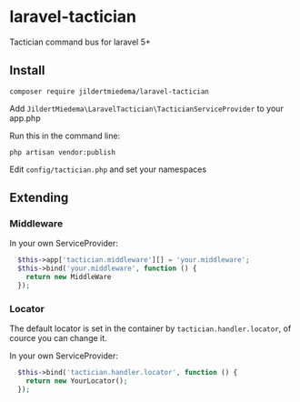 # laravel-tactician
Tactician command bus for laravel 5+

## Install

```
composer require jildertmiedema/laravel-tactician
```

Add ```JildertMiedema\LaravelTactician\TacticianServiceProvider``` to your app.php

Run this in the command line:
```
php artisan vendor:publish
```

Edit ```config/tactician.php``` and set your namespaces

## Extending

### Middleware

In your own ServiceProvider:
```php
  $this->app['tactician.middleware'][] = 'your.middleware';
  $this->bind('your.middleware', function () {
    return new MiddleWare
  });
```

### Locator
The default locator is set in the container by ```tactician.handler.locator```, of cource you can change it.

In your own ServiceProvider:
```php
  $this->bind('tactician.handler.locator', function () {
    return new YourLocator();
  });
```

